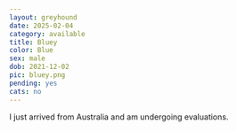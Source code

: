 ```yaml
---
layout: greyhound
date: 2025-02-04
category: available
title: Bluey
color: Blue
sex: male
dob: 2021-12-02
pic: bluey.png
pending: yes
cats: no
---
```

I just arrived from Australia and am undergoing evaluations.
